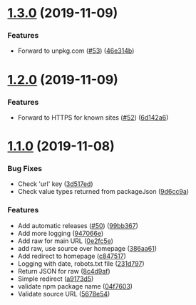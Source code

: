 # [1.3.0](https://github.com/ffflorian/pkgsource/compare/v1.2.0...v1.3.0) (2019-11-09)

### Features

- Forward to unpkg.com ([#53](https://github.com/ffflorian/pkgsource/issues/53)) ([46e314b](https://github.com/ffflorian/pkgsource/commit/46e314b180f22ffd973429e67ceeb48d3513a688))

# [1.2.0](https://github.com/ffflorian/pkgsource/compare/v1.1.0...v1.2.0) (2019-11-09)

### Features

- Forward to HTTPS for known sites ([#52](https://github.com/ffflorian/pkgsource/issues/52)) ([6d142a6](https://github.com/ffflorian/pkgsource/commit/6d142a637ccfad50b6116ced1c2fb20fd7fb9565))

# [1.1.0](https://github.com/ffflorian/pkgsource/compare/v1.0.0...v1.1.0) (2019-11-08)

### Bug Fixes

- Check 'url' key ([3d517ed](https://github.com/ffflorian/pkgsource/commit/3d517ed62ea2e7252b0f98468a0a9abf3458b7c6))
- Check value types returned from packageJson ([9d6cc9a](https://github.com/ffflorian/pkgsource/commit/9d6cc9a4d8da90f7ab5249531468a7c088cbdee7))

### Features

- Add automatic releases ([#50](https://github.com/ffflorian/pkgsource/issues/50)) ([99bb367](https://github.com/ffflorian/pkgsource/commit/99bb367586de877b2b3edf2b4e630876ea163cd1))
- Add more logging ([947066e](https://github.com/ffflorian/pkgsource/commit/947066ee1679173bf1b6d9c0551e0ac19bf591ee))
- Add raw for main URL ([0e2fc5e](https://github.com/ffflorian/pkgsource/commit/0e2fc5e485596ca0c05097c9c18450260339cf97))
- add raw, use source over homepage ([386aa61](https://github.com/ffflorian/pkgsource/commit/386aa6194f0be6d7708beeea54e426d7d44eaef4))
- Add redirect to homepage ([c847517](https://github.com/ffflorian/pkgsource/commit/c8475178f9e84cdb9c7a92de8b160baf17c806fe))
- Logging with date, robots.txt file ([231d797](https://github.com/ffflorian/pkgsource/commit/231d79717ff250643343c1ac84e70797059c5936))
- Return JSON for raw ([8c4d9af](https://github.com/ffflorian/pkgsource/commit/8c4d9affc16b106680c250d5d58f4e869a602954))
- Simple redirect ([a9173d5](https://github.com/ffflorian/pkgsource/commit/a9173d59903b4d6942e623f82a6857586058ab3f))
- validate npm package name ([04f7603](https://github.com/ffflorian/pkgsource/commit/04f76039971da4f327a55c13b0ca1eaa4acab758))
- Validate source URL ([5678e54](https://github.com/ffflorian/pkgsource/commit/5678e546223225d20b655397511b1c44971526e9))
